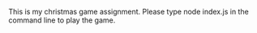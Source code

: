 This is my christmas game assignment.  Please type node index.js in the command line to play the game.